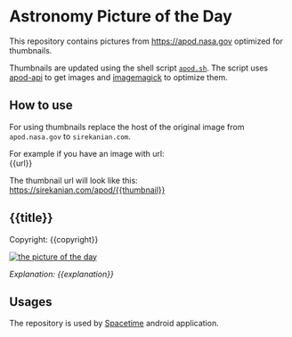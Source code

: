 # Astronomy Picture of the Day

This repository contains pictures from https://apod.nasa.gov optimized for thumbnails.

Thumbnails are updated using the shell script [`apod.sh`](apod.sh). The script
uses [apod-api](https://github.com/nasa/apod-api) to get images and [imagemagick](https://imagemagick.org) to
optimize them.

## How to use

For using thumbnails replace the host of the original image from `apod.nasa.gov` to `sirekanian.com`.

For example if you have an image with url:<br>
{{url}}

The thumbnail url will look like this:<br>
https://sirekanian.com/apod/{{thumbnail}}

## {{title}}

Copyright: {{copyright}}

[![the picture of the day][1]][2]

_Explanation: {{explanation}}_

## Usages

The repository is used by [Spacetime][3] android application.

[1]: {{thumbnail}}

[2]: {{url}}

[3]: https://github.com/sirekanian/spacetime
